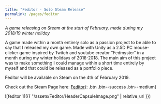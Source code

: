 ```yaml
---
title: "Feditor - Solo Steam Release"
permalink: /pages/feditor
---
```


*A game releasing on Steam at the start of February, made during my 2018/19 winter holiday*

A game made within a month entirely solo as a passion project to be able to say that I released my own game. Made with Unity as a 2.5D PC mouse-clicker game inspired by Twitch and youtube creator "Fedmyster" in a month during my winter holidays of 2018-2018. The main aim of this project was to make something I could manage within a short time entirely by myself and that could be released as a portfolio piece. 

Feditor will be available on Steam on the 4th of February 2019.

Check out the Steam Page here: [Feditor]({{"https://store.steampowered.com/app/1013360/Feditor/"}}){: .btn .btn--success .btn--medium} 

![feditor 1]({{ "/assets/Feditor/HeaderCapsuleImage.png" | relative_url }})
